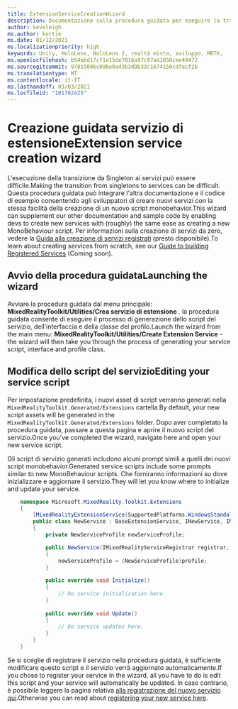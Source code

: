 ```yaml
---
title: ExtensionServiceCreationWizard
description: Documentazione sulla procedura guidata per eseguire la transizione da Singleton ai servizi MRTK
author: keveleigh
ms.author: kurtie
ms.date: 01/12/2021
ms.localizationpriority: high
keywords: Unity, HoloLens, HoloLens 2, realtà mista, sviluppo, MRTK,
ms.openlocfilehash: b54abd17cf1e15de7016a97c97ad1858cee49472
ms.sourcegitcommit: 97815006c09be0a43b3d9b33c1674150cdfecf2b
ms.translationtype: MT
ms.contentlocale: it-IT
ms.lasthandoff: 03/03/2021
ms.locfileid: "101782425"
---
```

# <a name="extension-service-creation-wizard"></a><span data-ttu-id="2bcbb-104">Creazione guidata servizio di estensione</span><span class="sxs-lookup"><span data-stu-id="2bcbb-104">Extension service creation wizard</span></span>

<span data-ttu-id="2bcbb-105">L'esecuzione della transizione da Singleton ai servizi può essere difficile.</span><span class="sxs-lookup"><span data-stu-id="2bcbb-105">Making the transition from singletons to services can be difficult.</span></span> <span data-ttu-id="2bcbb-106">Questa procedura guidata può integrare l'altra documentazione e il codice di esempio consentendo agli sviluppatori di creare nuovi servizi con la stessa facilità della creazione di un nuovo script monobehavior.</span><span class="sxs-lookup"><span data-stu-id="2bcbb-106">This wizard can supplement our other documentation and sample code by enabling devs to create new services with (roughly) the same ease as creating a new MonoBehaviour script.</span></span> <span data-ttu-id="2bcbb-107">Per informazioni sulla creazione di servizi da zero, vedere la [Guida alla creazione di servizi registrati](../../configuration/MixedRealityConfigurationGuide.md) (presto disponibile).</span><span class="sxs-lookup"><span data-stu-id="2bcbb-107">To learn about creating services from scratch, see our [Guide to building Registered Services](../../configuration/MixedRealityConfigurationGuide.md) (Coming soon).</span></span>

## <a name="launching-the-wizard"></a><span data-ttu-id="2bcbb-108">Avvio della procedura guidata</span><span class="sxs-lookup"><span data-stu-id="2bcbb-108">Launching the wizard</span></span>

<span data-ttu-id="2bcbb-109">Avviare la procedura guidata dal menu principale: **MixedRealityToolkit/Utilities/Crea servizio di estensione** . la procedura guidata consente di eseguire il processo di generazione dello script del servizio, dell'interfaccia e della classe del profilo.</span><span class="sxs-lookup"><span data-stu-id="2bcbb-109">Launch the wizard from the main menu: **MixedRealityToolkit/Utilities/Create Extension Service** - the wizard will then take you through the process of generating your service script, interface and profile class.</span></span>

## <a name="editing-your-service-script"></a><span data-ttu-id="2bcbb-110">Modifica dello script del servizio</span><span class="sxs-lookup"><span data-stu-id="2bcbb-110">Editing your service script</span></span>

<span data-ttu-id="2bcbb-111">Per impostazione predefinita, i nuovi asset di script verranno generati nella `MixedRealityToolkit.Generated/Extensions` cartella.</span><span class="sxs-lookup"><span data-stu-id="2bcbb-111">By default, your new script assets will be generated in the `MixedRealityToolkit.Generated/Extensions` folder.</span></span> <span data-ttu-id="2bcbb-112">Dopo aver completato la procedura guidata, passare a questa pagina e aprire il nuovo script del servizio.</span><span class="sxs-lookup"><span data-stu-id="2bcbb-112">Once you've completed the wizard, navigate here and open your new service script.</span></span>

<span data-ttu-id="2bcbb-113">Gli script di servizio generati includono alcuni prompt simili a quelli dei nuovi script monobehavior.</span><span class="sxs-lookup"><span data-stu-id="2bcbb-113">Generated service scripts include some prompts similar to new MonoBehaviour scripts.</span></span> <span data-ttu-id="2bcbb-114">Che forniranno informazioni su dove inizializzare e aggiornare il servizio.</span><span class="sxs-lookup"><span data-stu-id="2bcbb-114">They will let you know where to initialize and update your service.</span></span>

```csharp
    namespace Microsoft.MixedReality.Toolkit.Extensions
    {
        [MixedRealityExtensionService(SupportedPlatforms.WindowsStandalone|SupportedPlatforms.MacStandalone|SupportedPlatforms.LinuxStandalone|SupportedPlatforms.WindowsUniversal)]
        public class NewService : BaseExtensionService, INewService, IMixedRealityExtensionService
        {
            private NewServiceProfile newServiceProfile;

            public NewService(IMixedRealityServiceRegistrar registrar,  string name,  uint priority,  BaseMixedRealityProfile profile) : base(registrar, name, priority, profile) 
            {
                newServiceProfile = (NewServiceProfile)profile;
            }
    
            public override void Initialize()
            {
                // Do service initialization here.
            }
    
            public override void Update()
            {
                // Do service updates here.
            }
        }
    }
```

<span data-ttu-id="2bcbb-115">Se si sceglie di registrare il servizio nella procedura guidata, è sufficiente modificare questo script e il servizio verrà aggiornato automaticamente.</span><span class="sxs-lookup"><span data-stu-id="2bcbb-115">If you chose to register your service in the wizard, all you have to do is edit this script and your service will automatically be updated.</span></span> <span data-ttu-id="2bcbb-116">In caso contrario, è possibile leggere la pagina relativa [alla registrazione del nuovo servizio qui](../../configuration/MixedRealityConfigurationGuide.md).</span><span class="sxs-lookup"><span data-stu-id="2bcbb-116">Otherwise you can read about [registering your new service here](../../configuration/MixedRealityConfigurationGuide.md).</span></span>
